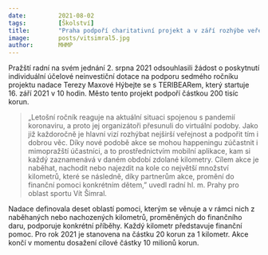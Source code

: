 ```yaml
---
date:         2021-08-02
tags:         [Školství]
title:        "Praha podpoří charitativní projekt a v září rozhýbe veřejnost na pomoc znevýhodněným dětem"
image: 	      posts/vitsimral5.jpg
author:       MHMP
---
```


Pražští radní na svém jednání 2. srpna 2021 odsouhlasili žádost o poskytnutí individuální účelové neinvestiční dotace na podporu sedmého ročníku projektu nadace Terezy Maxové Hýbejte se s TERIBEARem, který startuje 16. září 2021 v 10 hodin. Město tento projekt podpoří částkou 200 tisíc korun.

> „Letošní ročník reaguje na aktuální situaci spojenou s pandemií koronaviru, a proto jej organizátoři přesunuli do virtuální podoby. Jako již každoročně je hlavní vizí rozhýbat nejširší veřejnost a podpořit tím i dobrou věc. Díky nové podobě akce se mohou happeningu zúčastnit i mimopražští účastníci, a to prostřednictvím mobilní aplikace, kam si každý zaznamenává v daném období zdolané kilometry. Cílem akce je naběhat, nachodit nebo najezdit na kole co největší množství kilometrů, které se následně, díky partnerům akce, promění do finanční pomoci konkrétním dětem,” uvedl radní hl. m. Prahy pro oblast sportu Vít Šimral.

Nadace definovala deset oblastí pomoci, kterým se věnuje a v rámci nich z naběhaných nebo nachozených kilometrů, proměněných do finančního daru, podporuje konkrétní příběhy. Každý kilometr představuje finanční pomoc. Pro rok 2021 je stanovena na částku 20 korun za 1 kilometr. Akce končí v momentu dosažení cílové částky 10 milionů korun.

